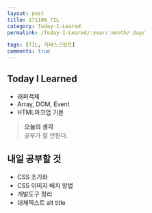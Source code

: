 ```yaml
---
layout: post
title: 171106_TIL
category: Today-I-Leared
permalink: /Today-I-Leared/:year/:month/:day/

tags: [TIL, 자바스크립트]
comments: true
---
```

## **Today I Learned**
* 래퍼객체
* Array, DOM, Event
* HTML마크업 기본

>**오늘의 생각**  
공부가 잘 안된다.

## **내일 공부할 것**
* CSS 초기화
* CSS 이미지 배치 방법 
* 개발도구 정리
* 대체텍스트 alt title






